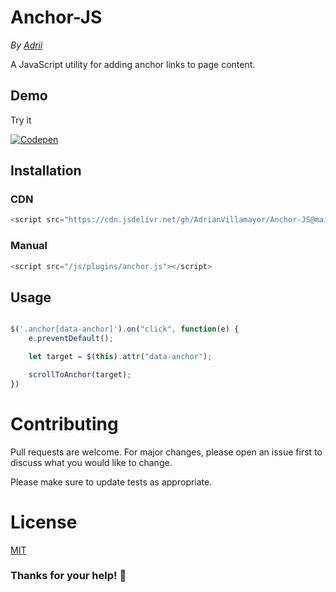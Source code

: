 # Anchor-JS

*By [Adrii](https://github.com/AdrianVillamayor)*

A JavaScript utility for adding anchor links to page content.

## Demo
Try it 

[![Codepen](https://user-images.githubusercontent.com/29653964/116972608-8f6bca80-acbb-11eb-98c1-8a3b19705de1.png)](https://codepen.io/adrianvillamayor/pen/oNBqoxp)
## Installation

### CDN

```js
<script src="https://cdn.jsdelivr.net/gh/AdrianVillamayor/Anchor-JS@main/src/anchor.min.js"></script>
```

### Manual
```js
<script src="/js/plugins/anchor.js"></script>
```

## Usage

```javascript

$('.anchor[data-anchor]').on("click", function(e) {
    e.preventDefault();

    let target = $(this).attr("data-anchor");     

    scrollToAnchor(target);
})

```

# Contributing
Pull requests are welcome. For major changes, please open an issue first to discuss what you would like to change.

Please make sure to update tests as appropriate.

# License
[MIT](https://github.com/AdrianVillamayor/Anchor.js/blob/master/LICENSE)

### Thanks for your help! 🎉
